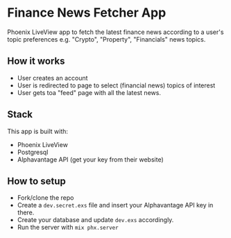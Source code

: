 # Finance News Fetcher App

Phoenix LiveView app to fetch the latest finance news according to a user's topic preferences e.g. "Crypto", "Property", "Financials" news topics.

## How it works

- User creates an account
- User is redirected to page to select (financial news) topics of interest
- User gets toa "feed" page with all the latest news.

## Stack

This app is built with:

- Phoenix LiveView
- Postgresql
- Alphavantage API (get your key from their website)

## How to setup

- Fork/clone the repo
- Create a `dev.secret.exs` file and insert your Alphavantage API key in there.
- Create your database and update `dev.exs` accordingly.
- Run the server with `mix phx.server`
